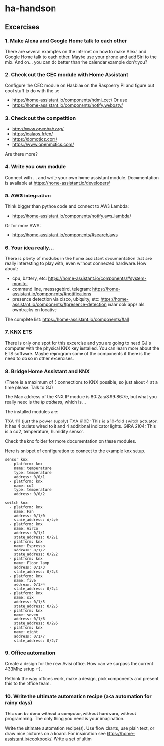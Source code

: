 # ha-handson

## Excercises

### 1. Make Alexa and Google Home talk to each other

There are several examples on the internet on how to make Alexa and Google Home talk to each other. Maybe use your phone and add Siri to the mix. And oh... you can do better than the calendar example don't you?

### 2. Check out the CEC module with Home Assistant

Configure the CEC module on Hasbian on the Raspberry PI and figure out cool stuff to do with the tv:
* https://home-assistant.io/components/hdmi_cec/
Or use 
* https://home-assistant.io/components/notify.webostv/

### 3. Check out the competition

* http://www.openhab.org/
* https://calaos.fr/en/
* https://domoticz.com/
* https://www.openmotics.com/

Are there more?

### 4. Write you own module

Connect with ... and write your own home assistant module. Documentation is available at https://home-assistant.io/developers/

### 5. AWS integration

Think bigger than python code and connect to AWS Lambda:

* https://home-assistant.io/components/notify.aws_lambda/

Or for more AWS:
 
* https://home-assistant.io/components/#search/aws


### 6. Your idea really...

There is plenty of modules in the home assistant documentation that are really interesting to play with, even without connected hardware. How about:

* cpu, battery, etc: https://home-assistant.io/components/#system-monitor 
* command line, messagebird, telegram: https://home-assistant.io/components/#notifications
* presence detection via cisco, ubiquity, etc: https://home-assistant.io/components/#presence-detection maar ook apps als owntracks en locative

The complete list: https://home-assistant.io/components/#all

### 7. KNX ETS

There is only one spot for this excercise and you are going to need GJ's computer with the physical KNX key installed. You can learn more about the ETS software. Maybe reprogram some of the components if there is the need to do so in other excercises.

### 8. Bridge Home Assistant and KNX

(There is a maximum of 5 connections to KNX possible, so just about 4 at a time please. Talk to GJ)

The Mac address of the KNX IP module is 80:2a:a8:99:86:7e, but what you really need is the *ip address*, which is *...*

The installed modules are:
 
TXA 111 (just the power supply)
TXA 610D: This is a 10-fold switch actuator. It has 4 outlets wired to it and 4 additional indicator lights.
GIRA 2104: This is a co2, temperature, humidity sensor.

Check the knx folder for more documentation on these modules.

Here is snippet of configuration to connect to the example knx setup. 

```
sensor knx:                 
  - platform: knx           
    name: temperature       
    type: temperature       
    address: 0/0/1          
  - platform: knx           
    name: co2
    type: temperature       
    address: 0/0/2          

switch knx:                 
  - platform: knx           
    name: Fan               
    address: 0/1/0          
    state_address: 0/2/0    
  - platform: knx           
    name: Airco             
    address: 0/1/1          
    state_address: 0/2/1    
  - platform: knx           
    name: Espresso
    address: 0/1/2          
    state_address: 0/2/2
  - platform: knx           
    name: Floor lamp        
    address: 0/1/3          
    state_address: 0/2/3
  - platform: knx           
    name: five              
    address: 0/1/4          
    state_address: 0/2/4
  - platform: knx           
    name: six               
    address: 0/1/5          
    state_address: 0/2/5
  - platform: knx           
    name: seven             
    address: 0/1/6
    state_address: 0/2/6
  - platform: knx
    name: eight
    address: 0/1/7
    state_address: 0/2/7
```

### 9. Office automation

Create a design for the new Avisi office. How can we surpass the current 433Mhz setup :-). 

Rethink the way offices work, make a design, pick components and present this to the office team.

### 10. Write the ultimate automation recipe (aka automation for rainy days)

This can be done without a computer, without hardware, without programming. The only thing you need is your imagination.

Write the ultimate automation recipe(s). Use flow charts, use plain text, or draw nice pictures on a board.
For inspiration see https://home-assistant.io/cookbook/.
Write a set of ultim
